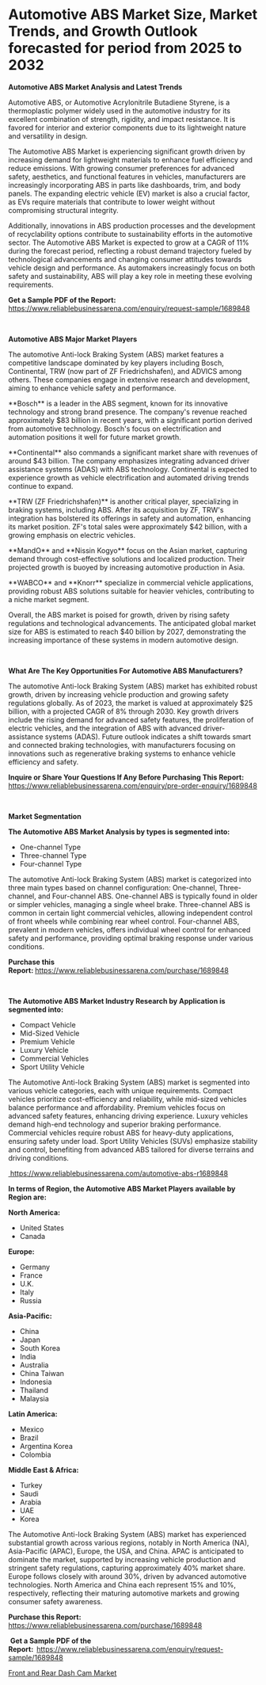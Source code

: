 <p><h1>Automotive ABS Market Size, Market Trends, and Growth Outlook forecasted for period from 2025 to 2032</h1></p><p><strong>Automotive ABS Market Analysis and Latest Trends</strong></p>
<p><p>Automotive ABS, or Automotive Acrylonitrile Butadiene Styrene, is a thermoplastic polymer widely used in the automotive industry for its excellent combination of strength, rigidity, and impact resistance. It is favored for interior and exterior components due to its lightweight nature and versatility in design.</p><p>The Automotive ABS Market is experiencing significant growth driven by increasing demand for lightweight materials to enhance fuel efficiency and reduce emissions. With growing consumer preferences for advanced safety, aesthetics, and functional features in vehicles, manufacturers are increasingly incorporating ABS in parts like dashboards, trim, and body panels. The expanding electric vehicle (EV) market is also a crucial factor, as EVs require materials that contribute to lower weight without compromising structural integrity.</p><p>Additionally, innovations in ABS production processes and the development of recyclability options contribute to sustainability efforts in the automotive sector. The Automotive ABS Market is expected to grow at a CAGR of 11% during the forecast period, reflecting a robust demand trajectory fueled by technological advancements and changing consumer attitudes towards vehicle design and performance. As automakers increasingly focus on both safety and sustainability, ABS will play a key role in meeting these evolving requirements.</p></p>
<p><strong>Get a Sample PDF of the Report:&nbsp;</strong> <a href="https://www.reliablebusinessarena.com/enquiry/request-sample/1689848?utm_campaign=3010&utm_medium=2&utm_source=Github&utm_content=ia&utm_term=30032025&utm_id=automotive-abs">https://www.reliablebusinessarena.com/enquiry/request-sample/1689848</a></p>
<p>&nbsp;</p>
<p><strong>Automotive ABS Major Market Players</strong></p>
<p><p>The automotive Anti-lock Braking System (ABS) market features a competitive landscape dominated by key players including Bosch, Continental, TRW (now part of ZF Friedrichshafen), and ADVICS among others. These companies engage in extensive research and development, aiming to enhance vehicle safety and performance.</p><p>**Bosch** is a leader in the ABS segment, known for its innovative technology and strong brand presence. The company's revenue reached approximately $83 billion in recent years, with a significant portion derived from automotive technology. Bosch's focus on electrification and automation positions it well for future market growth.</p><p>**Continental** also commands a significant market share with revenues of around $43 billion. The company emphasizes integrating advanced driver assistance systems (ADAS) with ABS technology. Continental is expected to experience growth as vehicle electrification and automated driving trends continue to expand.</p><p>**TRW (ZF Friedrichshafen)** is another critical player, specializing in braking systems, including ABS. After its acquisition by ZF, TRW's integration has bolstered its offerings in safety and automation, enhancing its market position. ZF's total sales were approximately $42 billion, with a growing emphasis on electric vehicles.</p><p>**MandO** and **Nissin Kogyo** focus on the Asian market, capturing demand through cost-effective solutions and localized production. Their projected growth is buoyed by increasing automotive production in Asia.</p><p>**WABCO** and **Knorr** specialize in commercial vehicle applications, providing robust ABS solutions suitable for heavier vehicles, contributing to a niche market segment.</p><p>Overall, the ABS market is poised for growth, driven by rising safety regulations and technological advancements. The anticipated global market size for ABS is estimated to reach $40 billion by 2027, demonstrating the increasing importance of these systems in modern automotive design.</p></p>
<p>&nbsp;</p>
<p><strong>What Are The Key Opportunities For Automotive ABS Manufacturers?</strong></p>
<p><p>The automotive Anti-lock Braking System (ABS) market has exhibited robust growth, driven by increasing vehicle production and growing safety regulations globally. As of 2023, the market is valued at approximately $25 billion, with a projected CAGR of 8% through 2030. Key growth drivers include the rising demand for advanced safety features, the proliferation of electric vehicles, and the integration of ABS with advanced driver-assistance systems (ADAS). Future outlook indicates a shift towards smart and connected braking technologies, with manufacturers focusing on innovations such as regenerative braking systems to enhance vehicle efficiency and safety.</p></p>
<p><strong>Inquire or Share Your Questions If Any Before Purchasing This Report:</strong> <a href="https://www.reliablebusinessarena.com/enquiry/pre-order-enquiry/1689848?utm_campaign=3010&utm_medium=2&utm_source=Github&utm_content=ia&utm_term=30032025&utm_id=automotive-abs">https://www.reliablebusinessarena.com/enquiry/pre-order-enquiry/1689848</a></p>
<p>&nbsp;</p>
<p><strong>Market Segmentation</strong></p>
<p><strong>The Automotive ABS Market Analysis by types is segmented into:</strong></p>
<p><ul><li>One-channel Type</li><li>Three-channel Type</li><li>Four-channel Type</li></ul></p>
<p><p>The automotive Anti-lock Braking System (ABS) market is categorized into three main types based on channel configuration: One-channel, Three-channel, and Four-channel ABS. One-channel ABS is typically found in older or simpler vehicles, managing a single wheel brake. Three-channel ABS is common in certain light commercial vehicles, allowing independent control of front wheels while combining rear wheel control. Four-channel ABS, prevalent in modern vehicles, offers individual wheel control for enhanced safety and performance, providing optimal braking response under various conditions.</p></p>
<p><strong>Purchase this Report:&nbsp;</strong><a href="https://www.reliablebusinessarena.com/purchase/1689848?utm_campaign=3010&utm_medium=2&utm_source=Github&utm_content=ia&utm_term=30032025&utm_id=automotive-abs">https://www.reliablebusinessarena.com/purchase/1689848</a></p>
<p>&nbsp;</p>
<p><strong>The Automotive ABS Market Industry Research by Application is segmented into:</strong></p>
<p><ul><li>Compact Vehicle</li><li>Mid-Sized Vehicle</li><li>Premium Vehicle</li><li>Luxury Vehicle</li><li>Commercial Vehicles</li><li>Sport Utility Vehicle</li></ul></p>
<p><p>The Automotive Anti-lock Braking System (ABS) market is segmented into various vehicle categories, each with unique requirements. Compact vehicles prioritize cost-efficiency and reliability, while mid-sized vehicles balance performance and affordability. Premium vehicles focus on advanced safety features, enhancing driving experience. Luxury vehicles demand high-end technology and superior braking performance. Commercial vehicles require robust ABS for heavy-duty applications, ensuring safety under load. Sport Utility Vehicles (SUVs) emphasize stability and control, benefiting from advanced ABS tailored for diverse terrains and driving conditions.</p></p>
<p><a href="https://www.reliablebusinessarena.com/automotive-abs-r1689848?utm_campaign=3010&utm_medium=2&utm_source=Github&utm_content=ia&utm_term=30032025&utm_id=automotive-abs">&nbsp;https://www.reliablebusinessarena.com/automotive-abs-r1689848</a></p>
<p><strong>In terms of Region, the Automotive ABS Market Players available by Region are:</strong></p>
<p>
    <p> <strong> North America: </strong>
        <ul>
            <li>United States</li>
            <li>Canada</li>
        </ul>
        </p> 
    <p> <strong> Europe: </strong>
        <ul>
            <li>Germany</li>
            <li>France</li>
            <li>U.K.</li>
            <li>Italy</li>
            <li>Russia</li>
        </ul>
        </p> 
    <p> <strong> Asia-Pacific: </strong>
        <ul>
            <li>China</li>
            <li>Japan</li>
            <li>South Korea</li>
            <li>India</li>
            <li>Australia</li>
            <li>China Taiwan</li>
            <li>Indonesia</li>
            <li>Thailand</li>
            <li>Malaysia</li>
        </ul>
        </p> 
    <p> <strong> Latin America: </strong>
        <ul>
            <li>Mexico</li>
            <li>Brazil</li>
            <li>Argentina Korea</li>
            <li>Colombia</li>
        </ul>
        </p> 
    <p> <strong> Middle East & Africa: </strong>
        <ul>
            <li>Turkey</li>
            <li>Saudi</li>
            <li>Arabia</li>
            <li>UAE</li>
            <li>Korea</li>
        </ul>
    </p>
    </p>
<p><p>The Automotive Anti-lock Braking System (ABS) market has experienced substantial growth across various regions, notably in North America (NA), Asia-Pacific (APAC), Europe, the USA, and China. APAC is anticipated to dominate the market, supported by increasing vehicle production and stringent safety regulations, capturing approximately 40% market share. Europe follows closely with around 30%, driven by advanced automotive technologies. North America and China each represent 15% and 10%, respectively, reflecting their maturing automotive markets and growing consumer safety awareness.</p></p>
<p><strong>Purchase this Report: </strong><a href="https://www.reliablebusinessarena.com/purchase/1689848?utm_campaign=3010&utm_medium=2&utm_source=Github&utm_content=ia&utm_term=30032025&utm_id=automotive-abs">https://www.reliablebusinessarena.com/purchase/1689848</a></p>
<p>&nbsp;<strong>Get a Sample PDF of the Report:&nbsp;&nbsp;</strong><a href="https://www.reliablebusinessarena.com/enquiry/request-sample/1689848?utm_campaign=3010&utm_medium=2&utm_source=Github&utm_content=ia&utm_term=30032025&utm_id=automotive-abs">https://www.reliablebusinessarena.com/enquiry/request-sample/1689848</a></p>
<p><strong></strong></p>
<p><p><a href="https://github.com/voetzeszuh/Market-Research-Report-List-1/blob/main/front-and-rear-dash-cam-market.md?utm_campaign=3010&utm_medium=2&utm_source=Github&utm_content=ia&utm_term=30032025&utm_id=automotive-abs">Front and Rear Dash Cam Market</a></p></p>
